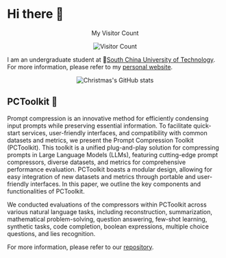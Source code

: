# Hi there 👋
<div align=center>

My Visitor Count

![Visitor Count](https://profile-counter.glitch.me/Leikrit/count.svg)

</div>

I am an undergraduate student at 🏫<a href='https://www.scut.edu.cn/new/'>South China University of Technology</a>. For more information, please refer to my <a href='https://leikrit.github.io/'>personal website</a>.

<div align=center>

![Christmas's GitHub stats](https://github-readme-stats.vercel.app/api?username=Leikrit&show_icons=true&theme=nord)

</div>

## PCToolkit 📜

Prompt compression is an innovative method for efficiently condensing input prompts while preserving essential information. To facilitate quick-start services, user-friendly interfaces, and compatibility with common datasets and metrics, we present the Prompt Compression Toolkit (PCToolkit). This toolkit is a unified plug-and-play solution for compressing prompts in Large Language Models (LLMs), featuring cutting-edge prompt compressors, diverse datasets, and metrics for comprehensive performance evaluation. PCToolkit boasts a modular design, allowing for easy integration of new datasets and metrics through portable and user-friendly interfaces. In this paper, we outline the key components and functionalities of PCToolkit.

We conducted evaluations of the compressors within PCToolkit across various natural language tasks, including reconstruction, summarization, mathematical problem-solving, question answering, few-shot learning, synthetic tasks, code completion, boolean expressions, multiple choice questions, and lies recognition.

For more information, please refer to our <a href='https://github.com/3DAgentWorld/Toolkit-for-Prompt-Compression'>repository</a>.

<!--
**Leikrit/Leikrit** is a ✨ _special_ ✨ repository because its `README.md` (this file) appears on your GitHub profile.

Here are some ideas to get you started:

- 🔭 I’m currently working on ...
- 🌱 I’m currently learning ...
- 👯 I’m looking to collaborate on ...
- 🤔 I’m looking for help with ...
- 💬 Ask me about ...
- 📫 How to reach me: ...
- 😄 Pronouns: ...
- ⚡ Fun fact: ...
- [![Top Langs](https://github-readme-stats.vercel.app/api/top-langs/?username=Leikrit&layout=compact)](https://github.com/Leikrit/github-readme-stats)
-->
